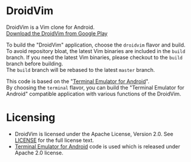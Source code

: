 # DroidVim

DroidVim is a Vim clone for Android.  
[Download the DroidVim from Google Play](https://play.google.com/store/apps/details?id=com.droidvim)

To build the "DroidVim" application, choose the `droidvim` flavor and build.  
To avoid repository bloat, the latest Vim binaries are included in the `build` branch. If you need the latest Vim binaries, please checkout to the `build` branch before building.  
The `build` branch will be rebased to the latest `master` branch.  

This code is based on the "[Terminal Emulator for Android](https://github.com/jackpal/Android-Terminal-Emulator)".  
By choosing the `terminal` flavor, you can build the "Terminal Emulator for Android" compatible application with various functions of the DroidVim.  

# Licensing

- DroidVim is licensed under the Apache License, Version 2.0. See [LICENSE](https://github.com/shiftrot/droidvim/blob/master/LICENSE) for the full license text.  
- [Terminal Emulator for Android](https://github.com/jackpal/Android-Terminal-Emulator) code is used which is released under Apache 2.0 license.  

